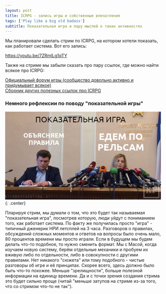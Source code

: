 ```yaml
---
layout: post
title: ICRPG - запись игры и собственные впечатления
tags: ['Play like a big old badass']
subtitle: Показательная игра и пару мыслей о таких активностях
---
```

Мы планировали сделать стрим по ICRPG, на котором хотели показать, как работает система. Вот его запись:

https://youtu.be/7ZRmlLg1qTY

Также на стриме мы забыли сказать про пару ссылок, где можно найти всякое про ICRPG:

[Официальный форум игры (сообщество довольно активно и придумывает всякое)](https://forums.runehammer.online)  
[Сборник других полезных ссылок про ICRPG](https://dieheart.net/index-card-rpg-resources/)

### Немного рефлексии по поводу "показательной игры"

![](/img/bob/icrpg-game/icrpg_stream.png)  
{: .center}

Пларируя стрим, мы думали о том, что это будет так называемая "показательная игра", посмотрев которую, люди уйдут с пониманием того, как работает система. По факту же получилась просто "игра" - типичный дженерик НРИ летсплей на 3 часа. Разговоров о правилах, обсуждений сложных моментов и ответов на вопросы было очень мало, 80 процентов времени мы просто играли. Если в будущем мы будем делать что-то подобное, то нужно сменить формат. Мы с Масой, когда изучаем новую систему, берём отдельные механики и пробуем их вживую либо по отдельности, либо в совокупности с другими правилами. Нет никакого "сюжета" или тому подобного - чистые разговоры об игре и её принципах. Скорее всего, здесь должно было быть что-то похожее. Меньше "зрелищности", больше полезной информации на единицу времени. Да и с точки зрения создания стрима это будет сильно проще (читай "меньше затупов на стриме из-за того, что со стримом что-то не так").

